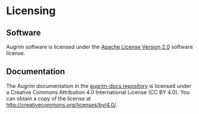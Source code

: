 # Licensing

<!--
  Copyright 2018-2022 Cargill Incorporated
  Licensed under Creative Commons Attribution 4.0 International License
  https://creativecommons.org/licenses/by/4.0/
-->

## Software

Augrim software is licensed under the [Apache License Version
2.0](https://github.com/augrim/augrim/blob/master/LICENSE) software license.

## Documentation

The Augrim documentation in the
[augrim-docs repository](https://github.com/augrim/augrim-docs)
is licensed under a Creative Commons Attribution 4.0 International License
(CC BY 4.0). You can obtain a copy of the license at
<http://creativecommons.org/licenses/by/4.0/>.
